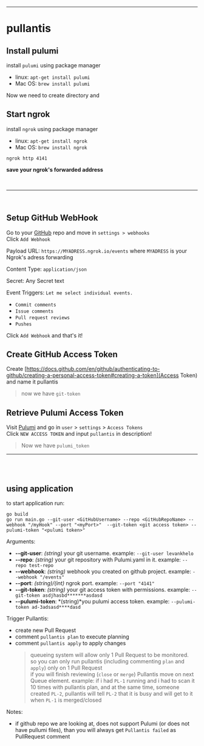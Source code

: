 <hr> 

# pullantis

## Install pulumi
install `pulumi` using package manager 
- linux: `apt-get install pulumi` 
- Mac OS: `brew install pulumi` 

Now we need to create directory and 

## Start ngrok
install `ngrok` using package manager 
- linux: `apt-get install ngrok` 
- Mac OS: `brew install ngrok` 
```
ngrok http 4141
```
**save your ngrok's forwarded address**

<br> 
<hr> 
<br> 


## Setup GitHub WebHook
Go to your [GitHub](https://www.github.com) repo and move in `settings > webhooks`  
Click `Add Webhook`   
 
Payload URL:  `https://MYADRESS.ngrok.io/events` where `MYADRESS` is your Ngrok's adress forwarding

Content Type: `application/json`  

Secret: Any Secret text

Event Triggers:  `Let me select individual events.`  

- `Commit comments` 
- `Issue comments`
- `Pull request reviews`
- `Pushes` 
  
Click `Add Webhook` and that's it!

## Create GitHub Access Token
Create [https://docs.github.com/en/github/authenticating-to-github/creating-a-personal-access-token#creating-a-token](Access Token) and name it pullantis
> now we have `git-token`


 ## Retrieve Pulumi Access Token

 Visit [Pulumi](https://app.pulumi.com/) and go in `user` > `settings` > `Access Tokens`  
 Click `NEW ACCESS TOKEN` and input `pullantis` in description!   
 > Now we have `pulumi_token`


<hr> 
<br> 
<br> 

## using application 
to start application run:
```
go build 
go run main.go --git-user <GitHubUsername> --repo <GitHubRepoName> --webhook "/myHook" --port "<myPort>"  --git-token <git access token> --pulumi-token "<pulumi token>"
```
Arguments:
- **--git-user**: *(string)* your git username. example: `--git-user levankhelo`
- **--repo**: *(string)* your git repository with Pulumi.yaml in it. example: `--repo test-repo`
- **--webhook**: *(string)* webhook you created on github project. example: `--webhook "/events"`
- **--port**: *(string)/(int)* ngrok port. example: `--port "4141"`
- **--git-token**: *(string)* your git access token with permissions. example: `--git-token asdjhasbd*******asdasd`
- **--pulumi-token**: *(string)*you pulumi access token. example: `--pulumi-token ad-3adsasd****dasd`

Trigger Pullantis:
- create new Pull Request
- comment `pullantis plan` to execute planning
- comment `pullantis apply` to apply changes
  > queueing system will allow only 1 Pull Request to be monitored.  
  >  so you can only run pullantis (including commenting `plan` and `apply`) only on 1 Pull Request  
  >  if you will finish reviewing (`close` or `merge`) Pullantis move on next Queue element. example: if i had `PL-1` running and i had to scan it 10 times with pullantis plan, and at the same time, someone created `PL-2`, pullantis will tell `PL-2` that it is busy and will get to it when `PL-1` is merged/closed

Notes:
- if github repo we are looking at, does not support Pulumi (or does not have pullumi files), than you will always get `Pullantis failed` as PullRequest comment
  